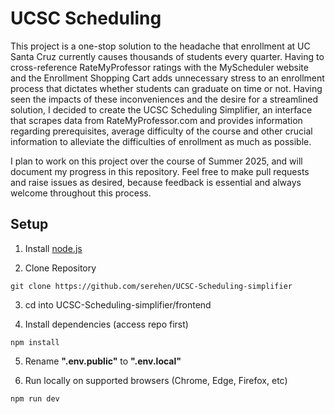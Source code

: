 # UCSC Scheduling

This project is a one-stop solution to the headache that enrollment at UC Santa Cruz currently causes thousands of students every quarter. Having to cross-reference RateMyProfessor ratings with the MyScheduler website and the Enrollment Shopping Cart adds unnecessary stress to an enrollment process that dictates whether students can graduate on time or not. Having seen the impacts of these inconveniences and the desire for a streamlined solution, I decided to create the UCSC Scheduling Simplifier, an interface that scrapes data from RateMyProfessor.com and provides information regarding prerequisites, average difficulty of the course and other crucial information to alleviate the difficulties of enrollment as much as possible.

I plan to work on this project over the course of Summer 2025, and will document my progress in this repository. Feel free to make pull requests and raise issues as desired, because feedback is essential and always welcome throughout this process.

## Setup
 
1. Install [node.js](https://nodejs.org/en/download)

2. Clone Repository
```
git clone https://github.com/serehen/UCSC-Scheduling-simplifier
```

3. cd into UCSC-Scheduling-simplifier/frontend

4. Install dependencies (access repo first)
```
npm install
```
5. Rename **".env.public"** to **".env.local"**

6. Run locally on supported browsers (Chrome, Edge, Firefox, etc)
```
npm run dev
```
